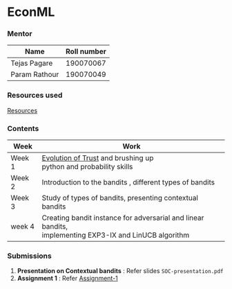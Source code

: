 # EconML

### Mentor
| Name  | Roll number |
| ----------- | ----------- |
| Tejas Pagare | 190070067 |
| Param Rathour | 190070049 |

### Resources used
[Resources](https://docs.google.com/document/d/1R0KfL6oBekUOqOxEWUxUip8srkx5_6J5n5zCtaHjadE/edit?usp=sharing)

### Contents
| Week   | Work |
| ----------- | ----------- |
| Week 1  | [Evolution of Trust](https://ncase.me/trust/) and brushing up<br/> python and probability skills |
| Week 2  | Introduction to the bandits , different types of bandits|
| Week 3  | Study of types of bandits, presenting contextual bandits|
| week 4  | Creating bandit instance for adversarial and linear bandits,<br/> implementing EXP3-IX and LinUCB algorithm |

### Submissions
1. **Presentation on Contextual bandits** : Refer slides `SOC-presentation.pdf`
2. **Assignment 1** : Refer [Assignment-1](https://github.com/Vipul1510/EconML/tree/main/Assignment1)
